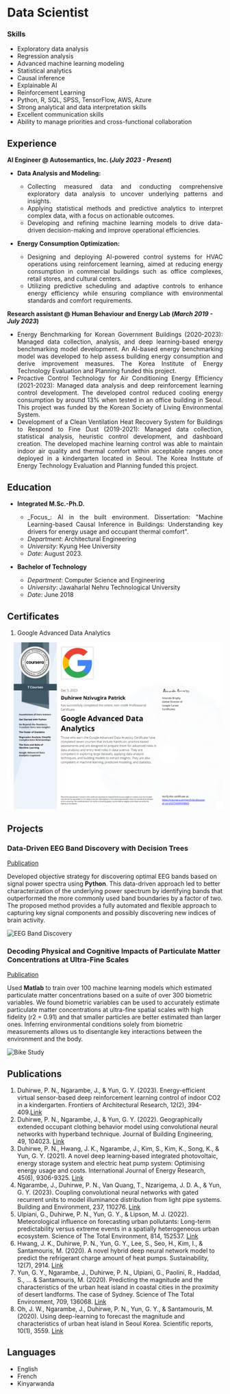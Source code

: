 # Data Scientist

### Skills
- Exploratory data analysis
- Regression analysis
- Advanced machine learning modeling
- Statistical analytics
- Causal inference
- Explainable AI
- Reinforcement Learning
- Python, R, SQL, SPSS, TensorFlow, AWS, Azure
- Strong analytical and data interpretation skills
- Excellent communication skills
- Ability to manage priorities and cross-functional collaboration


## Experience
**AI Engineer @ Autosemantics, Inc. (_July 2023 - Present_)**
- **Data Analysis and Modeling:**
    - <div align="justify">Collecting measured data and conducting comprehensive exploratory data analysis to uncover underlying patterns and insights.</div>
    - <div align="justify">Applying statistical methods and predictive analytics to interpret complex data, with a focus on actionable outcomes.</div>
    - <div align="justify">Developing and refining machine learning models to drive data-driven decision-making and improve operational efficiencies.</div>

- **Energy Consumption Optimization:**
    - <div align="justify">Designing and deploying AI-powered control systems for HVAC operations using reinforcement learning, aimed at reducing energy consumption in commercial buildings such as office complexes, retail stores, and cultural centers.</div>
    - <div align="justify">Utilizing predictive scheduling and adaptive controls to enhance energy efficiency while ensuring compliance with environmental standards and comfort requirements.</div>



**Research assistant @ Human Behaviour and Energy Lab (_March 2019 - July 2023_)**
- <div align="justify">Energy Benchmarking for Korean Government Buildings (2020-2023): Managed data collection, analysis, and deep learning-based energy benchmarking model development. An AI-based energy benchmarking model was developed to help assess building energy consumption and derive improvement measures. The Korea Institute of Energy Technology Evaluation and Planning funded this project. </div>
- <div align="justify">Proactive Control Technology for Air Conditioning Energy Efficiency (2021-2023): Managed data analysis and deep reinforcement learning control development. The developed control reduced cooling energy consumption by around 13% when tested in an office building in Seoul. This project was funded by the Korean Society of Living Environmental System. </div>
- <div align="justify">Development of a Clean Ventilation Heat Recovery System for Buildings to Respond to Fine Dust (2019-2021): Managed data collection, statistical analysis, heuristic control development, and dashboard creation. The developed machine learning control was able to maintain indoor air quality and thermal comfort within acceptable ranges once deployed in a kindergarten located in Seoul. The Korea Institute of Energy Technology Evaluation and Planning funded this project.</div>

  

## Education
- **Integrated M.Sc.-Ph.D.**
    - <div align="justify">_Focus_: AI in the built environment. Dissertation: "Machine Learning-based Causal Inference in Buildings: Understanding key drivers for energy usage and occupant thermal comfort".</div>
    - _Department_: Architectural Engineering
    - _University_: Kyung Hee University
    - _Date_: August 2023.
  
- **Bachelor of Technology**
    - _Department_: Computer Science and Engineering
    - _University_: Jawaharlal Nehru Technological University
    - _Date_: June 2018

## Certificates
1. Google Advanced Data Analytics
   
![Certificate](/assets/img/google_certificate.png)

## Projects
### Data-Driven EEG Band Discovery with Decision Trees
[Publication](https://www.mdpi.com/1424-8220/22/8/3048)

Developed objective strategy for discovering optimal EEG bands based on signal power spectra using **Python**. This data-driven approach led to better characterization of the underlying power spectrum by identifying bands that outperformed the more commonly used band boundaries by a factor of two. The proposed method provides a fully automated and flexible approach to capturing key signal components and possibly discovering new indices of brain activity.

![EEG Band Discovery](/assets/img/eeg_band_discovery.jpeg)

### Decoding Physical and Cognitive Impacts of Particulate Matter Concentrations at Ultra-Fine Scales
[Publication](https://www.mdpi.com/1424-8220/22/11/4240)

Used **Matlab** to train over 100 machine learning models which estimated particulate matter concentrations based on a suite of over 300 biometric variables. We found biometric variables can be used to accurately estimate particulate matter concentrations at ultra-fine spatial scales with high fidelity (r2 = 0.91) and that smaller particles are better estimated than larger ones. Inferring environmental conditions solely from biometric measurements allows us to disentangle key interactions between the environment and the body.

![Bike Study](/assets/img/bike_study.jpeg)



## Publications
1. Duhirwe, P. N., Ngarambe, J., & Yun, G. Y. (2023). Energy-efficient virtual sensor-based deep reinforcement learning control of indoor CO2 in a kindergarten. Frontiers of Architectural Research, 12(2), 394-409.[Link](https://doi.org/10.1016/j.foar.2022.10.003)
2. Duhirwe, P. N., Ngarambe, J., & Yun, G. Y. (2022). Geographically extended occupant clothing behavior model using convolutional neural networks with hyperband technique. Journal of Building Engineering, 49, 104023. [Link](https://doi.org/10.1016/j.jobe.2022.104023)
3. Duhirwe, P. N., Hwang, J. K., Ngarambe, J., Kim, S., Kim, K., Song, K., & Yun, G. Y. (2021). A novel deep learning‐based integrated photovoltaic, energy storage system and electric heat pump system: Optimising energy usage and costs. International Journal of Energy Research, 45(6), 9306-9325. [Link](https://doi.org/10.1016/j.buildenv.2023.110276)
4. Ngarambe, J., Duhirwe, P. N., Van Quang, T., Nzarigema, J. D. A., & Yun, G. Y. (2023). Coupling convolutional neural networks with gated recurrent units to model illuminance distribution from light pipe systems. Building and Environment, 237, 110276. [Link](https://doi.org/10.1016/j.buildenv.2023.110276)
5. Ulpiani, G., Duhirwe, P. N., Yun, G. Y., & Lipson, M. J. (2022). Meteorological influence on forecasting urban pollutants: Long-term predictability versus extreme events in a spatially heterogeneous urban ecosystem. Science of The Total Environment, 814, 152537. [Link](https://doi.org/10.1016/j.scitotenv.2021.152537)
6. Hwang, J. K., Duhirwe, P. N., Yun, G. Y., Lee, S., Seo, H., Kim, I., & Santamouris, M. (2020). A novel hybrid deep neural network model to predict the refrigerant charge amount of heat pumps. Sustainability, 12(7), 2914. [Link](https://doi.org/10.3390/su12072914)
7. Yun, G. Y., Ngarambe, J., Duhirwe, P. N., Ulpiani, G., Paolini, R., Haddad, S., ... & Santamouris, M. (2020). Predicting the magnitude and the characteristics of the urban heat island in coastal cities in the proximity of desert landforms. The case of Sydney. Science of The Total Environment, 709, 136068. [Link](https://doi.org/10.1016/j.scitotenv.2019.136068)
8. Oh, J. W., Ngarambe, J., Duhirwe, P. N., Yun, G. Y., & Santamouris, M. (2020). Using deep-learning to forecast the magnitude and characteristics of urban heat island in Seoul Korea. Scientific reports, 10(1), 3559. [Link](https://doi.org/10.1038/s41598-020-60632-z)

## Languages
- English
- French
- Kinyarwanda
